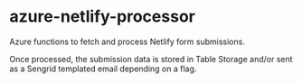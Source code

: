 # azure-netlify-processor

Azure functions to fetch and process Netlify form submissions.

Once processed, the submission data is stored in Table Storage and/or sent as a Sengrid templated email depending on a flag.
